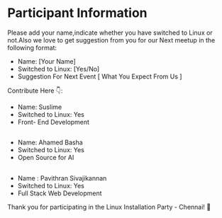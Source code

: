 # Participant Information

Please add your name,indicate whether you have switched to Linux or not.Also we love to get suggestion from you for our Next meetup in the following format:

- Name: [Your Name]
- Switched to Linux: [Yes/No]
- Suggestion For Next Event [ What You Expect From Us ]

Contribute Here 👇:
- Name: Suslime
- Switched to Linux: Yes
- Front- End Development 
##
- Name: Ahamed Basha
- Switched to Linux: Yes
- Open Source for AI
##
- Name : Pavithran Sivajikannan
- Switched to Linux: Yes
- Full Stack Web Development


Thank you for participating in the Linux Installation Party - Chennai! 🎉
